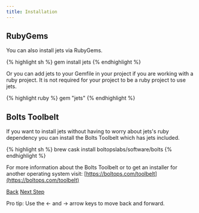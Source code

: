 ```yaml
---
title: Installation
---
```


## RubyGems

You can also install jets via RubyGems.

{% highlight sh %}
gem install jets
{% endhighlight %}

Or you can add jets to your Gemfile in your project if you are working with a ruby project.  It is not required for your project to be a ruby project to use jets.

{% highlight ruby %}
gem "jets"
{% endhighlight %}

## Bolts Toolbelt

If you want to install jets without having to worry about jets's ruby dependency you can install the Bolts Toolbelt which has jets included.

{% highlight sh %}
brew cask install boltopslabs/software/bolts
{% endhighlight %}

For more information about the Bolts Toolbelt or to get an installer for another operating system visit: [https://boltops.com/toolbelt](https://boltops.com/toolbelt)

<a id="prev" class="btn btn-basic" href="/">Back</a>
<a id="next" class="btn btn-primary" href="/">Next Step</a>
<p class="keyboard-tip">Pro tip: Use the <- and -> arrow keys to move back and forward.</p>

